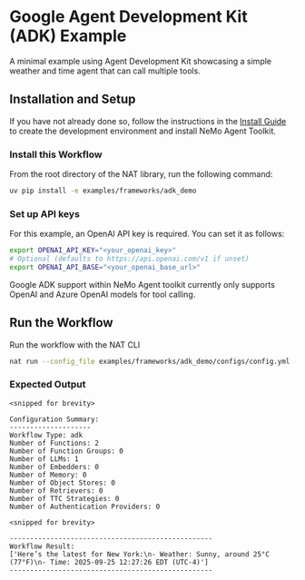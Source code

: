 <!--
SPDX-FileCopyrightText: Copyright (c) 2025, NVIDIA CORPORATION & AFFILIATES. All rights reserved.
SPDX-License-Identifier: Apache-2.0

Licensed under the Apache License, Version 2.0 (the "License");
you may not use this file except in compliance with the License.
You may obtain a copy of the License at

http://www.apache.org/licenses/LICENSE-2.0

Unless required by applicable law or agreed to in writing, software
distributed under the License is distributed on an "AS IS" BASIS,
WITHOUT WARRANTIES OR CONDITIONS OF ANY KIND, either express or implied.
See the License for the specific language governing permissions and
limitations under the License.
-->
<!-- path-check-skip-file -->
# Google Agent Development Kit (ADK) Example

A minimal example using Agent Development Kit showcasing a simple weather and time agent that can call multiple tools.

## Installation and Setup

If you have not already done so, follow the instructions in the [Install Guide](../../../docs/source/quick-start/installing.md#install-from-source) to create the development environment and install NeMo Agent Toolkit.

### Install this Workflow

From the root directory of the NAT library, run the following command:

```bash
uv pip install -e examples/frameworks/adk_demo
```

### Set up API keys

For this example, an OpenAI API key is required. You can set it as follows:
```bash
export OPENAI_API_KEY="<your_openai_key>"
# Optional (defaults to https://api.openai.com/v1 if unset)
export OPENAI_API_BASE="<your_openai_base_url>"
```

Google ADK support within NeMo Agent toolkit currently only supports OpenAI and Azure OpenAI models for tool calling.

## Run the Workflow

Run the workflow with the NAT CLI

```bash
nat run --config_file examples/frameworks/adk_demo/configs/config.yml --input "What is the weather and time in New York today?"
```

### Expected Output

```console
<snipped for brevity>

Configuration Summary:
--------------------
Workflow Type: adk
Number of Functions: 2
Number of Function Groups: 0
Number of LLMs: 1
Number of Embedders: 0
Number of Memory: 0
Number of Object Stores: 0
Number of Retrievers: 0
Number of TTC Strategies: 0
Number of Authentication Providers: 0

<snipped for brevity>

--------------------------------------------------
Workflow Result:
['Here’s the latest for New York:\n- Weather: Sunny, around 25°C (77°F)\n- Time: 2025-09-25 12:27:26 EDT (UTC-4)']
--------------------------------------------------
```
